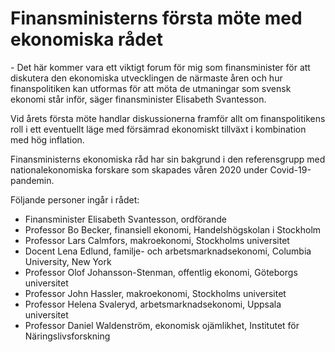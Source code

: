 # Finansministerns första möte med ekonomiska rådet

\- Det här kommer vara ett viktigt forum för mig som finansminister för att diskutera den ekonomiska utvecklingen de närmaste åren och hur finanspolitiken kan utformas för att möta de utmaningar som svensk ekonomi står inför, säger finansminister Elisabeth Svantesson.

Vid årets första möte handlar diskussionerna framför allt om finanspolitikens roll i ett eventuellt läge med försämrad ekonomiskt tillväxt i kombination med hög inflation.

Finansministerns ekonomiska råd har sin bakgrund i den referensgrupp med nationalekonomiska forskare som skapades våren 2020 under Covid\-19\-pandemin.

Följande personer ingår i rådet:

* Finansminister Elisabeth Svantesson, ordförande
* Professor Bo Becker, finansiell ekonomi, Handelshögskolan i Stockholm
* Professor Lars Calmfors, makroekonomi, Stockholms universitet
* Docent Lena Edlund, familje\- och arbetsmarknadsekonomi, Columbia University, New York
* Professor Olof Johansson\-Stenman, offentlig ekonomi, Göteborgs universitet
* Professor John Hassler, makroekonomi, Stockholms universitet
* Professor Helena Svaleryd, arbetsmarknadsekonomi, Uppsala universitet
* Professor Daniel Waldenström, ekonomisk ojämlikhet, Institutet för Näringslivsforskning
